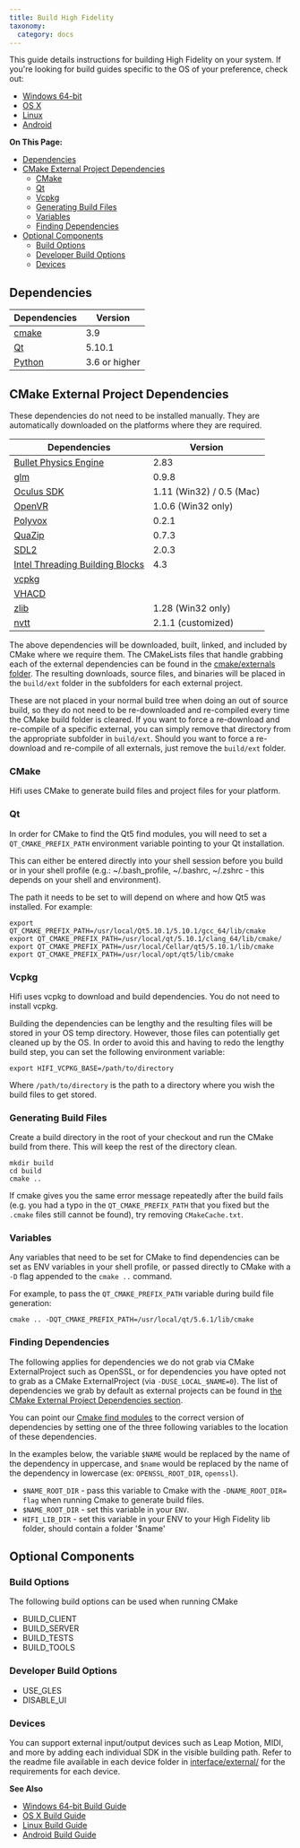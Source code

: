 ```yaml
---
title: Build High Fidelity
taxonomy:
  category: docs
---
```


This guide details instructions for building High Fidelity on your system. If you're looking for build guides specific to the OS of your preference, check out:

- [Windows 64-bit](./windows-64-bit)
- [OS X](./os-x)
- [Linux](./linux)
- [Android](./android)

**On This Page:**
+ [Dependencies](#dependencies)
+ [CMake External Project Dependencies](cmake-external-project-dependencies)
  + [CMake](#cmake)
  + [Qt](#qt)
  + [Vcpkg](#vcpkg)
  + [Generating Build Files](#generating-build-files)
  + [Variables](#variables)
  + [Finding Dependencies](#finding-dependencies)
+ [Optional Components](#optional-components)
  + [Build Options](#build-options)
  + [Developer Build Options](#developer-build-options)
  + [Devices](#devices)

## Dependencies

| Dependencies                                 | Version       |
| -------------------------------------------- | ------------- |
| [cmake](https://cmake.org/download/)         | 3.9           |
| [Qt](https://www.qt.io/download-open-source) | 5.10.1        |
| [Python](https://www.python.org/downloads)   | 3.6 or higher |



## CMake External Project Dependencies

These dependencies do not need to be installed manually. They are automatically downloaded on the platforms where they are required. 

| Dependencies                                                 | Version                  |
| ------------------------------------------------------------ | ------------------------ |
| [Bullet Physics Engine](https://github.com/bulletphysics/bullet3/releases) | 2.83                     |
| [glm](https://glm.g-truc.net/0.9.8/index.html)               | 0.9.8                    |
| [Oculus SDK](https://developer.oculus.com/downloads/)        | 1.11 (Win32) / 0.5 (Mac) |
| [OpenVR](https://github.com/ValveSoftware/openvr)            | 1.0.6 (Win32 only)       |
| [Polyvox](http://www.volumesoffun.com/)                      | 0.2.1                    |
| [QuaZip](https://sourceforge.net/projects/quazip/files/quazip/) | 0.7.3                    |
| [SDL2](https://www.libsdl.org/download-2.0.php)              | 2.0.3                    |
| [Intel Threading Building Blocks](https://www.threadingbuildingblocks.org/) | 4.3                      |
| [vcpkg](https://github.com/highfidelity/vcpkg)               |                          |
| [VHACD](https://github.com/virneo/v-hacd)                    |                          |
| [zlib](http://www.zlib.net/)                                 | 1.28 (Win32 only)        |
| [nvtt](https://github.com/highfidelity/nvidia-texture-tools) | 2.1.1 (customized)       |

The above dependencies will be downloaded, built, linked, and included by CMake where we require them. The CMakeLists files that handle grabbing each of the external dependencies can be found in the [cmake/externals folder](https://github.com/highfidelity/hifi/tree/master/cmake/externals). The resulting downloads, source files, and binaries will be placed in the `build/ext` folder in the subfolders for each external project.

These are not placed in your normal build tree when doing an out of source build, so they do not need to be re-downloaded and re-compiled every time the CMake build folder is cleared. If you want to force a re-download and re-compile of a specific external, you can simply remove that directory from the appropriate subfolder in `build/ext`. Should you want to force a re-download and re-compile of all externals, just remove the `build/ext` folder.

### CMake

Hifi uses CMake to generate build files and project files for your platform.

### Qt

In order for CMake to find the Qt5 find modules, you will need to set a `QT_CMAKE_PREFIX_PATH` environment variable pointing to your Qt installation.

This can either be entered directly into your shell session before you build or in your shell profile (e.g.: ~/.bash_profile, ~/.bashrc, ~/.zshrc - this depends on your shell and environment).

The path it needs to be set to will depend on where and how Qt5 was installed. For example:

```
export QT_CMAKE_PREFIX_PATH=/usr/local/Qt5.10.1/5.10.1/gcc_64/lib/cmake
export QT_CMAKE_PREFIX_PATH=/usr/local/qt/5.10.1/clang_64/lib/cmake/
export QT_CMAKE_PREFIX_PATH=/usr/local/Cellar/qt5/5.10.1/lib/cmake
export QT_CMAKE_PREFIX_PATH=/usr/local/opt/qt5/lib/cmake
```

### Vcpkg

Hifi uses vcpkg to download and build dependencies. You do not need to install vcpkg.

Building the dependencies can be lengthy and the resulting files will be stored in your OS temp directory. However, those files can potentially get cleaned up by the OS. In order to avoid this and having to redo the lengthy build step, you can set the following environment variable:

`export HIFI_VCPKG_BASE=/path/to/directory`

Where `/path/to/directory` is the path to a directory where you wish the build files to get stored.

### Generating Build Files

Create a build directory in the root of your checkout and run the CMake build from there. This will keep the rest of the directory clean.

```
mkdir build
cd build
cmake ..
```

If cmake gives you the same error message repeatedly after the build fails (e.g. you had a typo in the `QT_CMAKE_PREFIX_PATH` that you fixed but the `.cmake` files still cannot be found), try removing `CMakeCache.txt`.

### Variables

Any variables that need to be set for CMake to find dependencies can be set as ENV variables in your shell profile, or passed directly to CMake with a `-D` flag appended to the `cmake ..` command.

For example, to pass the `QT_CMAKE_PREFIX_PATH` variable during build file generation:

```
cmake .. -DQT_CMAKE_PREFIX_PATH=/usr/local/qt/5.6.1/lib/cmake
```

### Finding Dependencies

The following applies for dependencies we do not grab via CMake ExternalProject such as OpenSSL, or for dependencies you have opted not to grab as a CMake ExternalProject (via `-DUSE_LOCAL_$NAME=0`). The list of dependencies we grab by default as external projects can be found in [the CMake External Project Dependencies section](#cmake-external-project-dependencies).

You can point our [Cmake find modules](https://github.com/highfidelity/hifi/tree/master/cmake/modules) to the correct version of dependencies by setting one of the three following variables to the location of these dependencies.

In the examples below, the variable `$NAME` would be replaced by the name of the dependency in uppercase, and `$name` would be replaced by the name of the dependency in lowercase (ex: `OPENSSL_ROOT_DIR`, `openssl`).

- `$NAME_ROOT_DIR` - pass this variable to Cmake with the `-DNAME_ROOT_DIR= flag` when running Cmake to generate build files.
- `$NAME_ROOT_DIR` - set this variable in your `ENV`.
- `HIFI_LIB_DIR` - set this variable in your ENV to your High Fidelity lib folder, should contain a folder '$name'

## Optional Components

### Build Options

The following build options can be used when running CMake

- BUILD_CLIENT
- BUILD_SERVER
- BUILD_TESTS
- BUILD_TOOLS

### Developer Build Options

- USE_GLES
- DISABLE_UI

### Devices

You can support external input/output devices such as Leap Motion, MIDI, and more by adding each individual SDK in the visible building path. Refer to the readme file available in each device folder in [interface/external/](https://github.com/highfidelity/hifi/tree/master/interface/external) for the requirements for each device.

**See Also**

- [Windows 64-bit Build Guide](./windows-64-bit)
- [OS X Build Guide](./os-x)
- [Linux Build Guide](./linux)
- [Android Build Guide](./android)
